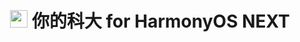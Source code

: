 <div align="center">

# <image src="AppScope/resources/base/media/icon_round.png" height="28" width="28"/> 你的科大 for HarmonyOS NEXT

</div>